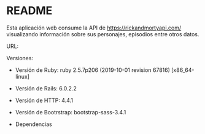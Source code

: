 # README

Esta aplicación web consume la API de https://rickandmortyapi.com/ visualizando información sobre sus personajes, episodios entre otros datos.

URL: 

Versiones:

* Versión de Ruby: ruby 2.5.7p206 (2019-10-01 revision 67816) [x86_64-linux] 

* Versión de Rails: 6.0.2.2 

* Versión de HTTP: 4.4.1

* Versión de Bootrstrap: bootstrap-sass-3.4.1

* Dependencias
